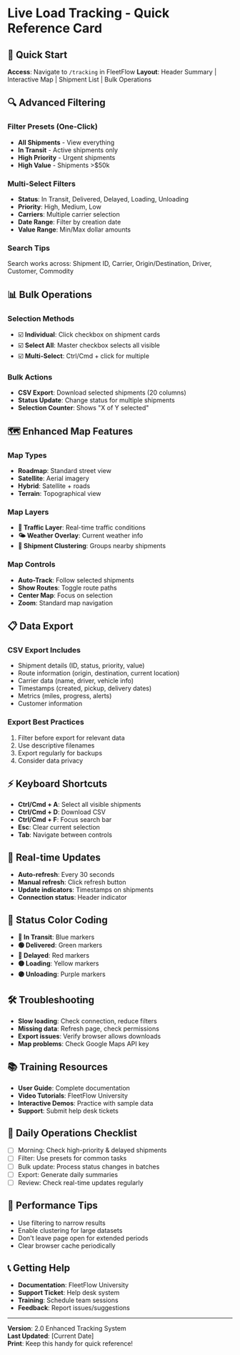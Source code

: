 # Live Load Tracking - Quick Reference Card

## 🚀 Quick Start
**Access**: Navigate to `/tracking` in FleetFlow
**Layout**: Header Summary | Interactive Map | Shipment List | Bulk Operations

## 🔍 Advanced Filtering

### Filter Presets (One-Click)
- **All Shipments** - View everything
- **In Transit** - Active shipments only
- **High Priority** - Urgent shipments
- **High Value** - Shipments >$50k

### Multi-Select Filters
- **Status**: In Transit, Delivered, Delayed, Loading, Unloading
- **Priority**: High, Medium, Low
- **Carriers**: Multiple carrier selection
- **Date Range**: Filter by creation date
- **Value Range**: Min/Max dollar amounts

### Search Tips
Search works across: Shipment ID, Carrier, Origin/Destination, Driver, Customer, Commodity

## 📊 Bulk Operations

### Selection Methods
- ☑️ **Individual**: Click checkbox on shipment cards
- ☑️ **Select All**: Master checkbox selects all visible
- ☑️ **Multi-Select**: Ctrl/Cmd + click for multiple

### Bulk Actions
- **CSV Export**: Download selected shipments (20 columns)
- **Status Update**: Change status for multiple shipments
- **Selection Counter**: Shows "X of Y selected"

## 🗺️ Enhanced Map Features

### Map Types
- **Roadmap**: Standard street view
- **Satellite**: Aerial imagery
- **Hybrid**: Satellite + roads
- **Terrain**: Topographical view

### Map Layers
- **🚦 Traffic Layer**: Real-time traffic conditions
- **🌤️ Weather Overlay**: Current weather info
- **📍 Shipment Clustering**: Groups nearby shipments

### Map Controls
- **Auto-Track**: Follow selected shipments
- **Show Routes**: Toggle route paths
- **Center Map**: Focus on selection
- **Zoom**: Standard map navigation

## 📋 Data Export

### CSV Export Includes
- Shipment details (ID, status, priority, value)
- Route information (origin, destination, current location)
- Carrier data (name, driver, vehicle info)
- Timestamps (created, pickup, delivery dates)
- Metrics (miles, progress, alerts)
- Customer information

### Export Best Practices
1. Filter before export for relevant data
2. Use descriptive filenames
3. Export regularly for backups
4. Consider data privacy

## ⚡ Keyboard Shortcuts
- **Ctrl/Cmd + A**: Select all visible shipments
- **Ctrl/Cmd + D**: Download CSV
- **Ctrl/Cmd + F**: Focus search bar
- **Esc**: Clear current selection
- **Tab**: Navigate between controls

## 🔄 Real-time Updates
- **Auto-refresh**: Every 30 seconds
- **Manual refresh**: Click refresh button
- **Update indicators**: Timestamps on shipments
- **Connection status**: Header indicator

## 🎯 Status Color Coding
- **🔵 In Transit**: Blue markers
- **🟢 Delivered**: Green markers
- **🔴 Delayed**: Red markers
- **🟡 Loading**: Yellow markers
- **🟣 Unloading**: Purple markers

## 🛠️ Troubleshooting
- **Slow loading**: Check connection, reduce filters
- **Missing data**: Refresh page, check permissions
- **Export issues**: Verify browser allows downloads
- **Map problems**: Check Google Maps API key

## 📚 Training Resources
- **User Guide**: Complete documentation
- **Video Tutorials**: FleetFlow University
- **Interactive Demos**: Practice with sample data
- **Support**: Submit help desk tickets

## 🚨 Daily Operations Checklist
- [ ] Morning: Check high-priority & delayed shipments
- [ ] Filter: Use presets for common tasks
- [ ] Bulk update: Process status changes in batches
- [ ] Export: Generate daily summaries
- [ ] Review: Check real-time updates regularly

## 🔧 Performance Tips
- Use filtering to narrow results
- Enable clustering for large datasets
- Don't leave page open for extended periods
- Clear browser cache periodically

## 📞 Getting Help
- **Documentation**: FleetFlow University
- **Support Ticket**: Help desk system
- **Training**: Schedule team sessions
- **Feedback**: Report issues/suggestions

---

**Version**: 2.0 Enhanced Tracking System  
**Last Updated**: [Current Date]  
**Print**: Keep this handy for quick reference! 